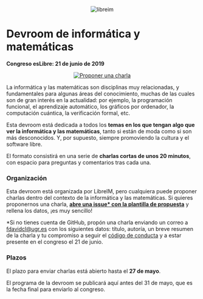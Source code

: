 <p align="center">
  <img src="https://libreim.github.io/assets/images/logo.png" alt="libreim">
</p>

# Devroom de informática y matemáticas

**Congreso esLibre: 21 de junio de 2019**

<p align="center">
  <a href="https://git.io/fjYME">
    <img src="https://img.shields.io/badge/-Proponer%20una%20charla-30af40.svg" alt="Proponer una charla">
  </a>
</p>

La informática y las matemáticas son disciplinas muy relacionadas, y fundamentales para algunas áreas del conocimiento, muchas de las cuales son de gran interés en la actualidad: por ejemplo, la programación funcional, el aprendizaje automático, los gráficos por ordenador, la computación cuántica, la verificación formal, etc.

Esta devroom está dedicada a todos los **temas en los que tengan algo que ver la informática y las matemáticas**, tanto si están de moda como si son más desconocidos. Y, por supuesto, siempre promoviendo la cultura y el software libre.

El formato consistirá en una serie de **charlas cortas de unos 20 minutos**, con espacio para preguntas y comentarios tras cada una.

### Organización

Esta devroom está organizada por LibreIM, pero cualquiera puede proponer charlas dentro del contexto de la informática y las matemáticas. Si quieres proponernos una charla, **[abre una issue* con la plantilla de propuesta](https://git.io/fjYME)** y rellena los datos, ¡es muy sencillo! 

*Si no tienes cuenta de GitHub, propón una charla enviando un correo a [fdavidcl@ugr.es](mailto:fdavidcl@ugr.es) con los siguientes datos: título, autoría, un breve resumen de la charla y tu compromiso a seguir el [código de conducta](https://eslib.re/2019/conducta/) y a estar presente en el congreso el 21 de junio.

### Plazos

El plazo para enviar charlas está abierto hasta el **27 de mayo**.

El programa de la devroom se publicará aquí antes del 31 de mayo, que es la fecha final para enviarlo al congreso.
